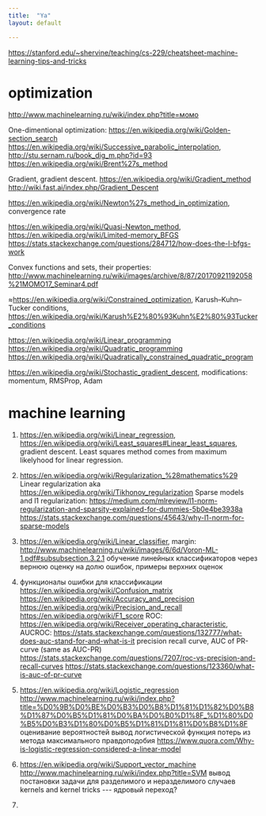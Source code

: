 ```yaml
---
title:  "Ya"
layout: default

---
```



<https://stanford.edu/~shervine/teaching/cs-229/cheatsheet-machine-learning-tips-and-tricks>

# optimization

<http://www.machinelearning.ru/wiki/index.php?title=момо>

One-dimentional optimization: 
<https://en.wikipedia.org/wiki/Golden-section_search>
<https://en.wikipedia.org/wiki/Successive_parabolic_interpolation>, <http://stu.sernam.ru/book_dig_m.php?id=93>
<https://en.wikipedia.org/wiki/Brent%27s_method>

Gradient, gradient descent.
<https://en.wikipedia.org/wiki/Gradient_method>
<http://wiki.fast.ai/index.php/Gradient_Descent>

<https://en.wikipedia.org/wiki/Newton%27s_method_in_optimization>, convergence rate

<https://en.wikipedia.org/wiki/Quasi-Newton_method>, <https://en.wikipedia.org/wiki/Limited-memory_BFGS>
<https://stats.stackexchange.com/questions/284712/how-does-the-l-bfgs-work>

Convex functions and sets, their properties: <http://www.machinelearning.ru/wiki/images/archive/8/87/20170921192058%21MOMO17_Seminar4.pdf>

≈<https://en.wikipedia.org/wiki/Constrained_optimization>, Karush–Kuhn–Tucker conditions, <https://en.wikipedia.org/wiki/Karush%E2%80%93Kuhn%E2%80%93Tucker_conditions>

<https://en.wikipedia.org/wiki/Linear_programming>
<https://en.wikipedia.org/wiki/Quadratic_programming>
<https://en.wikipedia.org/wiki/Quadratically_constrained_quadratic_program>

<https://en.wikipedia.org/wiki/Stochastic_gradient_descent>, modifications: momentum, RMSProp, Adam

# machine learning

1. <https://en.wikipedia.org/wiki/Linear_regression>, <https://en.wikipedia.org/wiki/Least_squares#Linear_least_squares>, gradient descent.
Least squares method comes from maximum likelyhood for linear regression.

2. <https://en.wikipedia.org/wiki/Regularization_%28mathematics%29>
Linear regularization aka <https://en.wikipedia.org/wiki/Tikhonov_regularization>
Sparse models and l1 regularization: <https://medium.com/mlreview/l1-norm-regularization-and-sparsity-explained-for-dummies-5b0e4be3938a>
<https://stats.stackexchange.com/questions/45643/why-l1-norm-for-sparse-models>

3. <https://en.wikipedia.org/wiki/Linear_classifier>, margin: <http://www.machinelearning.ru/wiki/images/6/6d/Voron-ML-1.pdf#subsubsection.3.2.1>
обучение линейных классификаторов через вернюю оценку на долю ошибок, примеры верхних оценок

4. функционалы ошибки для классификации
<https://en.wikipedia.org/wiki/Confusion_matrix>
<https://en.wikipedia.org/wiki/Accuracy_and_precision>
<https://en.wikipedia.org/wiki/Precision_and_recall>
<https://en.wikipedia.org/wiki/F1_score>
ROC: <https://en.wikipedia.org/wiki/Receiver_operating_characteristic>, AUCROC: <https://stats.stackexchange.com/questions/132777/what-does-auc-stand-for-and-what-is-it>
precision recall curve, AUC of PR-curve (same as AUC-PR)
<https://stats.stackexchange.com/questions/7207/roc-vs-precision-and-recall-curves>
<https://stats.stackexchange.com/questions/123360/what-is-auc-of-pr-curve>

5. <https://en.wikipedia.org/wiki/Logistic_regression>
<http://www.machinelearning.ru/wiki/index.php?title=%D0%9B%D0%BE%D0%B3%D0%B8%D1%81%D1%82%D0%B8%D1%87%D0%B5%D1%81%D0%BA%D0%B0%D1%8F_%D1%80%D0%B5%D0%B3%D1%80%D0%B5%D1%81%D1%81%D0%B8%D1%8F>
оценивание вероятностей
вывод логистической функция потерь из метода максимального правдоподобия
<https://www.quora.com/Why-is-logistic-regression-considered-a-linear-model>

6. <https://en.wikipedia.org/wiki/Support_vector_machine>
<http://www.machinelearning.ru/wiki/index.php?title=SVM>
вывод постановки задачи для разделимого и неразделимого случаев
kernels and kernel tricks --- ядровый переход?

7. 

